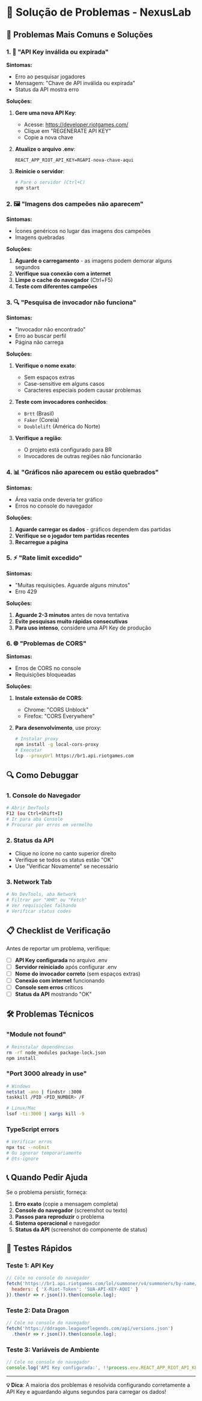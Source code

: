 # 🔧 Solução de Problemas - NexusLab

## 🚨 Problemas Mais Comuns e Soluções

### 1. 🔑 "API Key inválida ou expirada"

**Sintomas:**
- Erro ao pesquisar jogadores
- Mensagem: "Chave de API inválida ou expirada"
- Status da API mostra erro

**Soluções:**
1. **Gere uma nova API Key**:
   - Acesse: https://developer.riotgames.com/
   - Clique em "REGENERATE API KEY"
   - Copie a nova chave

2. **Atualize o arquivo .env**:
   ```
   REACT_APP_RIOT_API_KEY=RGAPI-nova-chave-aqui
   ```

3. **Reinicie o servidor**:
   ```bash
   # Pare o servidor (Ctrl+C)
   npm start
   ```

### 2. 🖼️ "Imagens dos campeões não aparecem"

**Sintomas:**
- Ícones genéricos no lugar das imagens dos campeões
- Imagens quebradas

**Soluções:**
1. **Aguarde o carregamento** - as imagens podem demorar alguns segundos
2. **Verifique sua conexão com a internet**
3. **Limpe o cache do navegador** (Ctrl+F5)
4. **Teste com diferentes campeões**

### 3. 🔍 "Pesquisa de invocador não funciona"

**Sintomas:**
- "Invocador não encontrado"
- Erro ao buscar perfil
- Página não carrega

**Soluções:**
1. **Verifique o nome exato**:
   - Sem espaços extras
   - Case-sensitive em alguns casos
   - Caracteres especiais podem causar problemas

2. **Teste com invocadores conhecidos**:
   - `Brtt` (Brasil)
   - `Faker` (Coreia)
   - `Doublelift` (América do Norte)

3. **Verifique a região**:
   - O projeto está configurado para BR
   - Invocadores de outras regiões não funcionarão

### 4. 📊 "Gráficos não aparecem ou estão quebrados"

**Sintomas:**
- Área vazia onde deveria ter gráfico
- Erros no console do navegador

**Soluções:**
1. **Aguarde carregar os dados** - gráficos dependem das partidas
2. **Verifique se o jogador tem partidas recentes**
3. **Recarregue a página**

### 5. ⚡ "Rate limit excedido"

**Sintomas:**
- "Muitas requisições. Aguarde alguns minutos"
- Erro 429

**Soluções:**
1. **Aguarde 2-3 minutos** antes de nova tentativa
2. **Evite pesquisas muito rápidas consecutivas**
3. **Para uso intenso**, considere uma API Key de produção

### 6. 🌐 "Problemas de CORS"

**Sintomas:**
- Erros de CORS no console
- Requisições bloqueadas

**Soluções:**
1. **Instale extensão de CORS**:
   - Chrome: "CORS Unblock"
   - Firefox: "CORS Everywhere"

2. **Para desenvolvimento**, use proxy:
   ```bash
   # Instalar proxy
   npm install -g local-cors-proxy
   # Executar
   lcp --proxyUrl https://br1.api.riotgames.com
   ```

## 🔍 Como Debuggar

### 1. **Console do Navegador**
```bash
# Abrir DevTools
F12 (ou Ctrl+Shift+I)
# Ir para aba Console
# Procurar por erros em vermelho
```

### 2. **Status da API**
- Clique no ícone no canto superior direito
- Verifique se todos os status estão "OK"
- Use "Verificar Novamente" se necessário

### 3. **Network Tab**
```bash
# No DevTools, aba Network
# Filtrar por "XHR" ou "Fetch"
# Ver requisições falhando
# Verificar status codes
```

## 📋 Checklist de Verificação

Antes de reportar um problema, verifique:

- [ ] **API Key configurada** no arquivo .env
- [ ] **Servidor reiniciado** após configurar .env
- [ ] **Nome do invocador correto** (sem espaços extras)
- [ ] **Conexão com internet** funcionando
- [ ] **Console sem erros** críticos
- [ ] **Status da API** mostrando "OK"

## 🛠️ Problemas Técnicos

### "Module not found"
```bash
# Reinstalar dependências
rm -rf node_modules package-lock.json
npm install
```

### "Port 3000 already in use"
```bash
# Windows
netstat -ano | findstr :3000
taskkill /PID <PID_NUMBER> /F

# Linux/Mac
lsof -ti:3000 | xargs kill -9
```

### TypeScript errors
```bash
# Verificar erros
npx tsc --noEmit
# Ou ignorar temporariamente
# @ts-ignore
```

## 📞 Quando Pedir Ajuda

Se o problema persistir, forneça:

1. **Erro exato** (copie a mensagem completa)
2. **Console do navegador** (screenshot ou texto)
3. **Passos para reproduzir** o problema
4. **Sistema operacional** e navegador
5. **Status da API** (screenshot do componente de status)

## 🎯 Testes Rápidos

### Teste 1: API Key
```javascript
// Cole no console do navegador
fetch('https://br1.api.riotgames.com/lol/summoner/v4/summoners/by-name/Brtt', {
  headers: { 'X-Riot-Token': 'SUA-API-KEY-AQUI' }
}).then(r => r.json()).then(console.log);
```

### Teste 2: Data Dragon
```javascript
// Cole no console do navegador
fetch('https://ddragon.leagueoflegends.com/api/versions.json')
  .then(r => r.json()).then(console.log);
```

### Teste 3: Variáveis de Ambiente
```javascript
// Cole no console do navegador
console.log('API Key configurada:', !!process.env.REACT_APP_RIOT_API_KEY);
```

---

**💡 Dica**: A maioria dos problemas é resolvida configurando corretamente a API Key e aguardando alguns segundos para carregar os dados!
